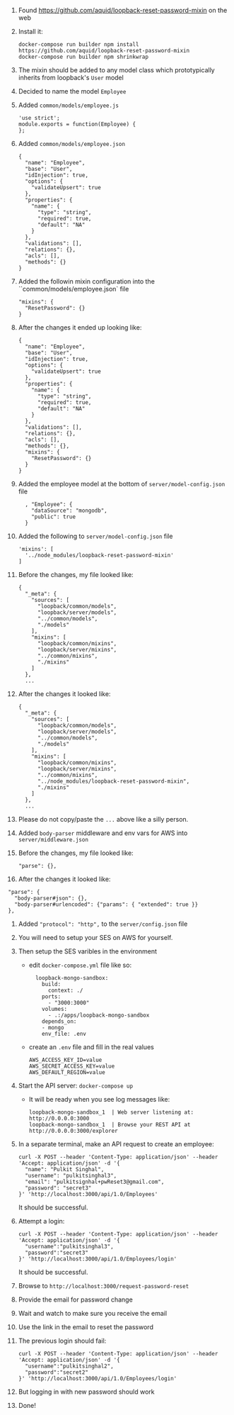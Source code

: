 1. Found https://github.com/aquid/loopback-reset-password-mixin on the web
1. Install it:

    ```
    docker-compose run builder npm install https://github.com/aquid/loopback-reset-password-mixin
    docker-compose run builder npm shrinkwrap
    ````
1. The mixin should be added to any model class which prototypically inherits from loopback's `User` model
1. Decided to name the model `Employee`
1. Added `common/models/employee.js`

    ```
    'use strict';
    module.exports = function(Employee) {
    };
    ```
1. Added `common/models/employee.json`

    ```
    {
      "name": "Employee",
      "base": "User",
      "idInjection": true,
      "options": {
        "validateUpsert": true
      },
      "properties": {
        "name": {
          "type": "string",
          "required": true,
          "default": "NA"
        }
      },
      "validations": [],
      "relations": {},
      "acls": [],
      "methods": {}
    }
    ```
1. Added the followin mixin configuration into the ``common/models/employee.json` file

    ```
    "mixins": {
      "ResetPassword": {}
    }
    ```
1. After the changes it ended up looking like:

    ```
    {
      "name": "Employee",
      "base": "User",
      "idInjection": true,
      "options": {
        "validateUpsert": true
      },
      "properties": {
        "name": {
          "type": "string",
          "required": true,
          "default": "NA"
        }
      },
      "validations": [],
      "relations": {},
      "acls": [],
      "methods": {},
      "mixins": {
        "ResetPassword": {}
      }
    }
    ```
1. Added the employee model at the bottom of `server/model-config.json` file

    ```
      , "Employee": {
        "dataSource": "mongodb",
        "public": true
      }
    ```
1. Added the following to `server/model-config.json` file

    ```
    'mixins': [
      '../node_modules/loopback-reset-password-mixin'
    ]
    ```
1. Before the changes, my file looked like:

    ```
    {
      "_meta": {
        "sources": [
          "loopback/common/models",
          "loopback/server/models",
          "../common/models",
          "./models"
        ],
        "mixins": [
          "loopback/common/mixins",
          "loopback/server/mixins",
          "../common/mixins",
          "./mixins"
        ]
      },
      ...
    ```
1. After the changes it looked like:

    ```
    {
      "_meta": {
        "sources": [
          "loopback/common/models",
          "loopback/server/models",
          "../common/models",
          "./models"
        ],
        "mixins": [
          "loopback/common/mixins",
          "loopback/server/mixins",
          "../common/mixins",
          "../node_modules/loopback-reset-password-mixin",
          "./mixins"
        ]
      },
      ...
    ```
1. Please do not copy/paste the `...` above like a silly person.
1. Added `body-parser` middleware and env vars for AWS into `server/middleware.json`
1. Before the changes, my file looked like:

    ```
    "parse": {},
    ```
1. After the changes it looked like:

  ```
  "parse": {
    "body-parser#json": {},
    "body-parser#urlencoded": {"params": { "extended": true }}
  },
  ```
1. Added `"protocol": "http",` to the `server/config.json` file
1. You will need to setup your SES on AWS for yourself.
1. Then setup the SES varibles in the environment
    * edit `docker-compose.yml` file like so:

        ```
          loopback-mongo-sandbox:
            build:
              context: ./
            ports:
              - "3000:3000"
            volumes:
              - .:/apps/loopback-mongo-sandbox
            depends_on:
            - mongo
            env_file: .env
        ```
    * create an `.env` file and fill in the real values

        ```
        AWS_ACCESS_KEY_ID=value
        AWS_SECRET_ACCESS_KEY=value
        AWS_DEFAULT_REGION=value
        ```
1. Start the API server: `docker-compose up`
    * It will be ready when you see log messages like:

        ```
        loopback-mongo-sandbox_1  | Web server listening at: http://0.0.0.0:3000
        loopback-mongo-sandbox_1  | Browse your REST API at http://0.0.0.0:3000/explorer
        ```
1. In a separate terminal, make an API request to create an employee:

    ```
    curl -X POST --header 'Content-Type: application/json' --header 'Accept: application/json' -d '{
      "name": "Pulkit Singhal",
      "username": "pulkitsinghal3",
      "email": "pulkitsignhal+pwReset3@gmail.com",
      "password": "secret3"
    }' 'http://localhost:3000/api/1.0/Employees'
    ```
    It should be successful.
1. Attempt a login:

    ```
    curl -X POST --header 'Content-Type: application/json' --header 'Accept: application/json' -d '{
      "username":"pulkitsinghal3",
      "password":"secret3"
    }' 'http://localhost:3000/api/1.0/Employees/login'
    ```
    It should be successful.
1. Browse to `http://localhost:3000/request-password-reset`
1. Provide the email for password change
1. Wait and watch to make sure you receive the email
1. Use the link in the email to reset the password
1. The previous login should fail:

    ```
    curl -X POST --header 'Content-Type: application/json' --header 'Accept: application/json' -d '{
      "username":"pulkitsinghal2",
      "password":"secret2"
    }' 'http://localhost:3000/api/1.0/Employees/login'
    ```
1. But logging in with new password should work
1. Done!